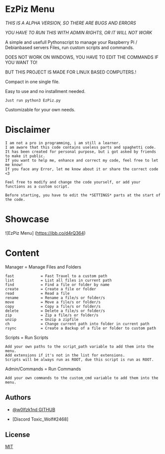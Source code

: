 
# EzPiz Menu

*THIS IS A ALPHA VERSION, SO THERE ARE BUGS AND ERRORS*

*YOU HAVE TO RUN THIS WITH ADMIN RIGHTS, OR IT WILL NOT WORK*

A simple and usefull Pythonscript to manage your Raspberry Pi / Debianbased servers Files, run custom scripts and commands.

DOES NOT WORK ON WINDOWS, YOU HAVE TO EDIT THE COMMANDS IF YOU WANT TO!

BUT THIS PROJECT IS MADE FOR LINUX BASED COMPUTERS.!

Compact in one single file.

Easy to use and no installment needed.

    Just run python3 EzPiz.py

Customizable for your own needs.

# Disclaimer

    I am not a pro in programming, i am still a learner.
    I am aware that this code contains useless parts and spaghetti code.
    It has been created for personal purpose, but i got asked by friends to make it public.
    If you want to help me, enhance and correct my code, feel free to let me know!
    If you face any Error, let me know about it or share the correct code <3
    
    Feel free to modify and change the code yourself, or add your functions as a custom script.

    Before starting, you have to edit the *SETTINGS* parts at the start of the code.
    
    
# Showcase

![EzPiz Menu] (https://ibb.co/d4rQ364)

# Content

Manager = Manage Files and Folders

    fast            = Fast Travel to a custom path
    list            = List all files in current path
    find            = Find a file or folder by name
    create          = Create a file or folder
    read            = Read a file
    rename          = Rename a file/s or folder/s
    move            = Move a file/s or folder/s
    copy            = Copy a file/s or folder/s
    delete          = Delete a file/s or folder/s
    zip             = Zip a file/s or folder/s
    unzip           = Unzip a zipfile
    ch              = Change current path into folder in current path
    rsync           = Create a Backup of a file or folder to custom path

Scripts = Run Scripts

    Add your own paths to the script_path variable to add them into the menu.
    Add extensions if it's not in the list for extensions.
    Scripts will be always run as ROOT, due this script is run as ROOT.

Admin/Commands = Run Commands

    Add your own commands to the custom_cmd variable to add them into the menu.


## Authors

- [@w0lfzk1nd GITHUB](https://www.github.com/w0lfzk1n)

- [Discord Toxic_Wolf#2468]


## License

[MIT](https://choosealicense.com/licenses/mit/)


